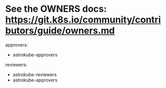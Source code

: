 # See the OWNERS docs: https://git.k8s.io/community/contributors/guide/owners.md

approvers:

- astrokube-approvers

reviewers:

- astrokube-reviewers
- astrokube-approvers